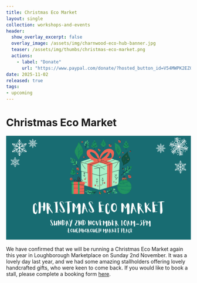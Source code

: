 ```yaml
---
title: Christmas Eco Market
layout: single
collection: workshops-and-events
header:
  show_overlay_excerpt: false
  overlay_image: /assets/img/charnwood-eco-hub-banner.jpg
  teaser: /assets/img/thumbs/christmas-eco-market.png
  actions:
    - label: "Donate"
      url: "https://www.paypal.com/donate/?hosted_button_id=V54MWPK2EZGPY"
date: 2025-11-02
released: true
tags:
- upcoming
---
```


# Christmas Eco Market

![Christmas Eco Market](/assets/img/christmas-market-2025.png)

We have confirmed that we will be running a Christmas Eco Market again this year in Loughborough Marketplace on Sunday 2nd November. It was a lovely day last year, and we had some amazing stallholders offering lovely handcrafted gifts, who were keen to come back. If you would like to book a stall, please complete a booking form [here](https://forms.gle/251BuviM8sUUjtHE6).

